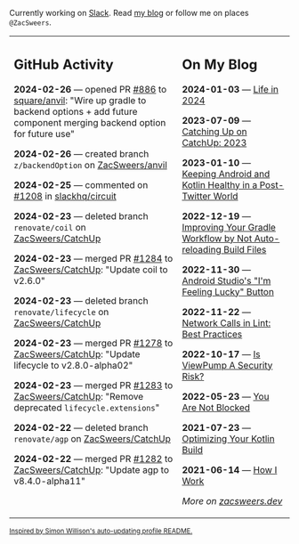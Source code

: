 Currently working on [Slack](https://slack.com/). Read [my blog](https://zacsweers.dev/) or follow me on places `@ZacSweers`.

<table><tr><td valign="top" width="60%">

## GitHub Activity
<!-- githubActivity starts -->
**2024-02-26** — opened PR [#886](https://github.com/square/anvil/pull/886) to [square/anvil](https://github.com/square/anvil): "Wire up gradle to backend options + add future component merging backend option for future use"

**2024-02-26** — created branch `z/backendOption` on [ZacSweers/anvil](https://github.com/ZacSweers/anvil)

**2024-02-25** — commented on [#1208](https://github.com/slackhq/circuit/issues/1208#issuecomment-1963099141) in [slackhq/circuit](https://github.com/slackhq/circuit)

**2024-02-23** — deleted branch `renovate/coil` on [ZacSweers/CatchUp](https://github.com/ZacSweers/CatchUp)

**2024-02-23** — merged PR [#1284](https://github.com/ZacSweers/CatchUp/pull/1284) to [ZacSweers/CatchUp](https://github.com/ZacSweers/CatchUp): "Update coil to v2.6.0"

**2024-02-23** — deleted branch `renovate/lifecycle` on [ZacSweers/CatchUp](https://github.com/ZacSweers/CatchUp)

**2024-02-23** — merged PR [#1278](https://github.com/ZacSweers/CatchUp/pull/1278) to [ZacSweers/CatchUp](https://github.com/ZacSweers/CatchUp): "Update lifecycle to v2.8.0-alpha02"

**2024-02-23** — merged PR [#1283](https://github.com/ZacSweers/CatchUp/pull/1283) to [ZacSweers/CatchUp](https://github.com/ZacSweers/CatchUp): "Remove deprecated `lifecycle.extensions`"

**2024-02-22** — deleted branch `renovate/agp` on [ZacSweers/CatchUp](https://github.com/ZacSweers/CatchUp)

**2024-02-22** — merged PR [#1282](https://github.com/ZacSweers/CatchUp/pull/1282) to [ZacSweers/CatchUp](https://github.com/ZacSweers/CatchUp): "Update agp to v8.4.0-alpha11"
<!-- githubActivity ends -->
</td><td valign="top" width="40%">

## On My Blog
<!-- blog starts -->
**2024-01-03** — [Life in 2024](https://www.zacsweers.dev/life-in-2024/)

**2023-07-09** — [Catching Up on CatchUp: 2023](https://www.zacsweers.dev/catching-up-on-catchup-2023/)

**2023-01-10** — [Keeping Android and Kotlin Healthy in a Post-Twitter World](https://www.zacsweers.dev/keeping-android-healthy/)

**2022-12-19** — [Improving Your Gradle Workflow by Not Auto-reloading Build Files](https://www.zacsweers.dev/improving-your-workflow-by-not-auto-reloading-build-files/)

**2022-11-30** — [Android Studio's "I'm Feeling Lucky" Button](https://www.zacsweers.dev/android-studios-im-feeling-lucky-button/)

**2022-11-22** — [Network Calls in Lint: Best Practices](https://www.zacsweers.dev/network-calls-in-lint-best-practices/)

**2022-10-17** — [Is ViewPump A Security Risk?](https://www.zacsweers.dev/is-viewpump-a-security-risk/)

**2022-05-23** — [You Are Not Blocked](https://www.zacsweers.dev/you-are-not-blocked/)

**2021-07-23** — [Optimizing Your Kotlin Build](https://www.zacsweers.dev/optimizing-your-kotlin-build/)

**2021-06-14** — [How I Work](https://www.zacsweers.dev/how-i-work/)
<!-- blog ends -->
_More on [zacsweers.dev](https://zacsweers.dev/)_
</td></tr></table>

<sub><a href="https://simonwillison.net/2020/Jul/10/self-updating-profile-readme/">Inspired by Simon Willison's auto-updating profile README.</a></sub>